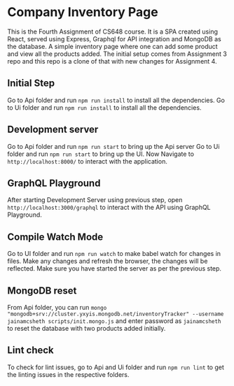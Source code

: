 # Company Inventory Page

This is the Fourth Assignment of CS648 course. It is a SPA created using React, served using Express, Graphql for API integration and MongoDB as the database. A simple inventory page where one can add some product and view all the products added.
The initial setup comes from Assignment 3 repo and this repo is a clone of that with new changes for Assignment 4.

## Initial Step

Go to Api folder and run `npm run install` to install all the dependencies.
Go to Ui folder and run `npm run install` to install all the dependencies.

## Development server

Go to Api folder and run `npm run start` to bring up the Api server
Go to Ui folder and run `npm run start` to bring up the UI.
Now Navigate to `http://localhost:8000/` to interact with the application.

## GraphQL Playground

After starting Development Server using previous step, open `http://localhost:3000/graphql` to interact with the API using GraphQL Playground.

## Compile Watch Mode

Go to UI folder and run `npm run watch` to make babel watch for changes in files. Make any changes and refresh the browser, the changes will be reflected. Make sure you have started the server as per the previous step.

## MongoDB reset

From Api folder, you can run `mongo "mongodb+srv://cluster.yxyis.mongodb.net/inventoryTracker" --username jainamcsheth scripts/init.mongo.js` and enter password as `jainamcsheth` to reset the database with two products added initially.

## Lint check

To check for lint issues, go to Api and Ui folder and run `npm run lint` to get the linting issues in the respective folders.
